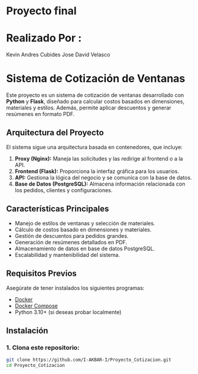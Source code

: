 # Proyecto final 
# Realizado Por :
Kevin Andres Cubides
Jose David Velasco
# Sistema de Cotización de Ventanas

Este proyecto es un sistema de cotización de ventanas desarrollado con **Python** y **Flask**, diseñado para calcular costos basados en dimensiones, materiales y estilos. Además, permite aplicar descuentos y generar resúmenes en formato PDF.

## Arquitectura del Proyecto

El sistema sigue una arquitectura basada en contenedores, que incluye:

1. **Proxy (Nginx):** Maneja las solicitudes y las redirige al frontend o a la API.
2. **Frontend (Flask):** Proporciona la interfaz gráfica para los usuarios.
3. **API:** Gestiona la lógica del negocio y se comunica con la base de datos.
4. **Base de Datos (PostgreSQL):** Almacena información relacionada con los pedidos, clientes y configuraciones.

## Características Principales

- Manejo de estilos de ventanas y selección de materiales.
- Cálculo de costos basado en dimensiones y materiales.
- Gestión de descuentos para pedidos grandes.
- Generación de resúmenes detallados en PDF.
- Almacenamiento de datos en base de datos PostgreSQL.
- Escalabilidad y mantenibilidad del sistema.

## Requisitos Previos

Asegúrate de tener instalados los siguientes programas:

- [Docker](https://www.docker.com/)
- [Docker Compose](https://docs.docker.com/compose/)
- Python 3.10+ (si deseas probar localmente)

## Instalación

### 1. Clona este repositorio:

```bash
git clone https://github.com/I-AKBAR-I/Proyecto_Cotizacion.git
cd Proyecto_Cotizacion
